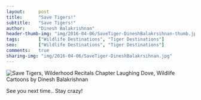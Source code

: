 ```yaml
---
layout:     post
title:      "Save Tigers!"
subtitle:   "Save Tigers!"
author:     "Dinesh Balakrishnan"
header-thumb-img: "img/2016-04-06/SaveTiger-DineshBalakrsihnan-thumb.jpg"
tags:       ["Wildlife Destinations", "Tiger Destinations"]
seo: 		["Wildlife Destinations", "Tiger Destinations"]
comments:   true
sharing-img: "img/2016-04-06/SaveTiger-DineshBalakrsihnan.jpg"
---
```



<img src="{{ site.baseurl }}/img/2016-04-06/SaveTiger-DineshBalakrsihnan.jpg" alt="Save Tigers, Wilderhood Recitals Chapter Laughing Dove, Wildlife Cartoons by Dinesh Balakrishnan">

<p>
See you next time.. Stay crazy!
</p>